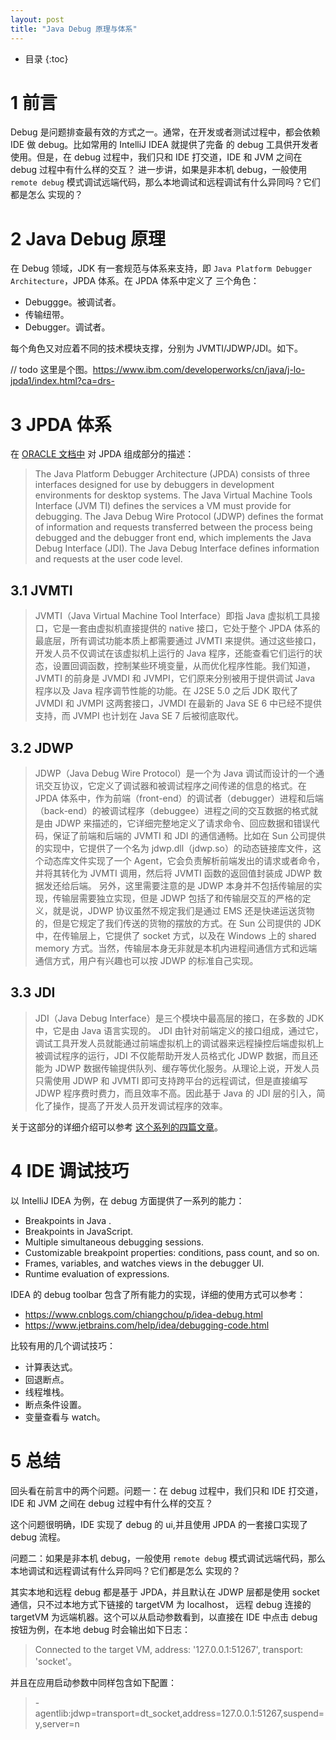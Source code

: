 ```yaml
---
layout: post
title: "Java Debug 原理与体系"
---
```


* 目录
{:toc}


# 1 前言

Debug 是问题排查最有效的方式之一。通常，在开发或者测试过程中，都会依赖 IDE 做 debug。比如常用的 IntelliJ IDEA 就提供了完备
的 debug 工具供开发者使用。但是，在 debug 过程中，我们只和 IDE 打交道，IDE 和 JVM 之间在 debug 过程中有什么样的交互？
进一步讲，如果是非本机 debug，一般使用 `remote debug` 模式调试远端代码，那么本地调试和远程调试有什么异同吗？它们都是怎么
实现的？

# 2 Java Debug 原理

在 Debug 领域，JDK 有一套规范与体系来支持，即 `Java Platform Debugger Architecture`，JPDA 体系。在 JPDA 体系中定义了
三个角色：

* Debuggge。被调试者。
* 传输纽带。
* Debugger。调试者。

每个角色又对应着不同的技术模块支撑，分别为 JVMTI/JDWP/JDI。如下。

// todo 这里是个图。https://www.ibm.com/developerworks/cn/java/j-lo-jpda1/index.html?ca=drs-

# 3 JPDA 体系

在 [ORACLE 文档中](https://docs.oracle.com/javase/8/docs/technotes/guides/jpda/) 对 JPDA 组成部分的描述：

> The Java Platform Debugger Architecture (JPDA) consists of three interfaces designed for use by debuggers in development environments for desktop systems. The Java Virtual Machine Tools Interface (JVM TI) defines the services a VM must provide for debugging. The Java Debug Wire Protocol (JDWP) defines the format of information and requests transferred between the process being debugged and the debugger front end, which implements the Java Debug Interface (JDI). The Java Debug Interface defines information and requests at the user code level.

## 3.1 JVMTI

> JVMTI（Java Virtual Machine Tool Interface）即指 Java 虚拟机工具接口，它是一套由虚拟机直接提供的 native 接口，它处于整个 JPDA 体系的最底层，所有调试功能本质上都需要通过 JVMTI 来提供。通过这些接口，开发人员不仅调试在该虚拟机上运行的 Java 程序，还能查看它们运行的状态，设置回调函数，控制某些环境变量，从而优化程序性能。我们知道，JVMTI 的前身是 JVMDI 和 JVMPI，它们原来分别被用于提供调试 Java 程序以及 Java 程序调节性能的功能。在 J2SE 5.0 之后 JDK 取代了 JVMDI 和 JVMPI 这两套接口，JVMDI 在最新的 Java SE 6 中已经不提供支持，而 JVMPI 也计划在 Java SE 7 后被彻底取代。

## 3.2 JDWP

> JDWP（Java Debug Wire Protocol）是一个为 Java 调试而设计的一个通讯交互协议，它定义了调试器和被调试程序之间传递的信息的格式。在 JPDA 体系中，作为前端（front-end）的调试者（debugger）进程和后端（back-end）的被调试程序（debuggee）进程之间的交互数据的格式就是由 JDWP 来描述的，它详细完整地定义了请求命令、回应数据和错误代码，保证了前端和后端的 JVMTI 和 JDI 的通信通畅。比如在 Sun 公司提供的实现中，它提供了一个名为 jdwp.dll（jdwp.so）的动态链接库文件，这个动态库文件实现了一个 Agent，它会负责解析前端发出的请求或者命令，并将其转化为 JVMTI 调用，然后将 JVMTI 函数的返回值封装成 JDWP 数据发还给后端。
> 另外，这里需要注意的是 JDWP 本身并不包括传输层的实现，传输层需要独立实现，但是 JDWP 包括了和传输层交互的严格的定义，就是说，JDWP 协议虽然不规定我们是通过 EMS 还是快递运送货物的，但是它规定了我们传送的货物的摆放的方式。在 Sun 公司提供的 JDK 中，在传输层上，它提供了 socket 方式，以及在 Windows 上的 shared memory 方式。当然，传输层本身无非就是本机内进程间通信方式和远端通信方式，用户有兴趣也可以按 JDWP 的标准自己实现。
## 3.3 JDI

> JDI（Java Debug Interface）是三个模块中最高层的接口，在多数的 JDK 中，它是由 Java 语言实现的。 JDI 由针对前端定义的接口组成，通过它，调试工具开发人员就能通过前端虚拟机上的调试器来远程操控后端虚拟机上被调试程序的运行，JDI 不仅能帮助开发人员格式化 JDWP 数据，而且还能为 JDWP 数据传输提供队列、缓存等优化服务。从理论上说，开发人员只需使用 JDWP 和 JVMTI 即可支持跨平台的远程调试，但是直接编写 JDWP 程序费时费力，而且效率不高。因此基于 Java 的 JDI 层的引入，简化了操作，提高了开发人员开发调试程序的效率。

关于这部分的详细介绍可以参考 [这个系列的四篇文章](https://www.ibm.com/developerworks/cn/java/j-lo-jpda1/index.html?ca=drs-)。

# 4 IDE 调试技巧

以 IntelliJ IDEA 为例，在 debug 方面提供了一系列的能力：

* Breakpoints in Java .
* Breakpoints in JavaScript.
* Multiple simultaneous debugging sessions.
* Customizable breakpoint properties: conditions, pass count, and so on.
* Frames, variables, and watches views in the debugger UI.
* Runtime evaluation of expressions.

IDEA 的 debug toolbar 包含了所有能力的实现，详细的使用方式可以参考：

* https://www.cnblogs.com/chiangchou/p/idea-debug.html
* https://www.jetbrains.com/help/idea/debugging-code.html

比较有用的几个调试技巧：

* 计算表达式。
* 回退断点。
* 线程堆栈。
* 断点条件设置。
* 变量查看与 watch。

# 5 总结

回头看在前言中的两个问题。问题一：在 debug 过程中，我们只和 IDE 打交道，IDE 和 JVM 之间在 debug 过程中有什么样的交互？

这个问题很明确，IDE 实现了 debug 的 ui,并且使用 JPDA 的一套接口实现了 debug 流程。

问题二：如果是非本机 debug，一般使用 `remote debug` 模式调试远端代码，那么本地调试和远程调试有什么异同吗？它们都是怎么
实现的？

其实本地和远程 debug 都是基于 JPDA，并且默认在 JDWP 层都是使用 socket 通信，只不过本地方式下链接的 targetVM 为 localhost，
远程 debug 连接的 targetVM 为远端机器。这个可以从启动参数看到，以直接在 IDE 中点击 debug 按钮为例，在本地 debug 时会输出如下日志：

> Connected to the target VM, address: '127.0.0.1:51267', transport: 'socket'。

并且在应用启动参数中同样包含如下配置：

> -agentlib:jdwp=transport=dt_socket,address=127.0.0.1:51267,suspend=y,server=n